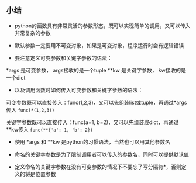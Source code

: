 ## 小结

* python的函数具有非常灵活的参数形态，既可以实现简单的调用，又可以传入非常复杂的参数

* 默认参数一定要用不可变对象，如果是可变对象，程序运行时会有逻辑错误

* 要注意定义可变参数和关键字参数的语法：

*args 是可变参数， args接收的是一个tuple
**kw 是关键字参数， kw接收的是一个dict

* 以及调用函数时如何传入可变参数和关键字参数的语法：

可变参数既可以直接传入：func(1,2,3)，又可以先组装list或tuple，再通过*args传入 `func(*(1,2,3))`

关键字参数既可以直接传入：func(a=1, b=2)，又可以先组装成dict，再通过**kw传入 `func(**{'a': 1, 'b': 2})`

* 使用 *args 和 **kw 是python的习惯语法，当然也可以用其他参数名

* 命名的关键字参数是为了限制调用者可以传入的参数名，同时可以提供默认值

* 定义命名的关键字参数在没有可变参数的情况下不要忘了写分隔符*，否则定义的将是位置参数


